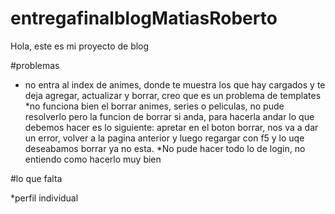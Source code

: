 # entregafinalblogMatiasRoberto

Hola, este es mi proyecto de blog

#problemas
* no entra al index de animes, donde te muestra los que hay cargados y te deja agregar, actualizar y borrar, creo que es un problema de templates
*no funciona bien el borrar animes, series o peliculas, no pude resolverlo pero la funcion de borrar si anda, para hacerla andar lo que debemos hacer es lo siguiente:
          apretar en el boton borrar, nos va a dar un error, volver a la pagina anterior y luego regargar con f5 y lo uqe deseabamos borrar ya no esta.
*No pude hacer todo lo de login, no entiendo como hacerlo muy bien

#lo que falta

*perfil individual

